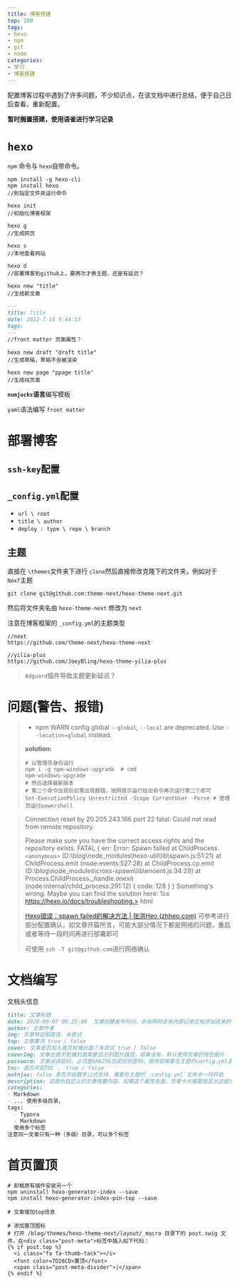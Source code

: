 ```yaml
---
title: 博客搭建
top: 100
tags: 
- hexo 
- npm
- git
- node
categories: 
- 学习
- 博客搭建
---
```

配置博客过程中遇到了许多问题，不少知识点，在该文档中进行总结，便于自己日后查看，重新配置。

**暂时搁置搭建，使用语雀进行学习记录**

# `hexo`

`npm` 命令与 `hexo`自带命令。

<!--more-->

```shell
npm install -g hexo-cli
npm install hexo 
//到指定文件夹运行命令

hexo init
//初始化博客框架

hexo g 
//生成网页

hexo s 
//本地查看网站

hexo d
//部署博客到github上，要两次才换主题，还是有延迟？
```

```shell
hexo new "title"
//生成新文章
```

```markdown
---
title: title
date: 2022-7-14 9:44:13
tags:
---
//front matter 页面属性？
```

```shell
hexo new draft "draft title"
//生成草稿，草稿不会被渲染

hexo new page "ppage title"
//生成纯页面
```

**`numjucks`语言**编写模板

`yaml`语法编写 `front matter`

# 部署博客

## `ssh-key`配置

## `_config.yml`配置

* `url \ root`
* `title \ author`
* `deploy : type \ repo \ branch`

## 主题

直接在 `\themes`文件夹下进行 `clone`然后直接修改克隆下的文件夹，例如对于 `NexT`主题

`git clone git@github.com:theme-next/hexo-theme-next.git `

然后将文件夹名由 `hexo-theme-next` 修改为 `next`

注意在博客框架的 `_config.yml`的主题类型

```
//next
https://github.com/theme-next/hexo-theme-next

//yilia-plus
https://github.com/JoeyBling/hexo-theme-yilia-plus
```

> `Adguard`插件导致主题更新延迟？

# 问题(警告、报错)

> * npm WARN config global `--global`, `--local` are deprecated. Use `--location=global` instead.
>
> **solution:**
>
> ```shell
> # 以管理员身份运行
> npm i -g npm-windows-upgrade  # cmd
> npm-windows-upgrade  
> # 然后选择最新版本
> # 第二个命令出现后如果出现报错，按照提示运行给出命令再次运行第二个即可
> Set-ExecutionPolicy Unrestricted -Scope CurrentUser -Force # 管理员运行powershell
> ```

> Connection reset by 20.205.243.166 port 22
> fatal: Could not read from remote repository.
>
> Please make sure you have the correct access rights
> and the repository exists.
> FATAL {
> err: Error: Spawn failed
> at ChildProcess.`<anonymous>` (D:\blog\node_modules\hexo-util\lib\spawn.js:51:21)
> at ChildProcess.emit (node:events:527:28)
> at ChildProcess.cp.emit (D:\blog\node_modules\cross-spawn\lib\enoent.js:34:29)
> at Process.ChildProcess._handle.onexit (node:internal/child_process:291:12) {
> code: 128
> }
> } Something's wrong. Maybe you can find the solution here: %s https://hexo.io/docs/troubleshooting.> html
>
> [Hexo错误：spawn failed的解决方法 | 张洪Heo (zhheo.com)](https://blog.zhheo.com/p/128998ac.html) 可参考进行部分配置确认，如文章开篇所言，可能大部分情况下都是网络的问题，重启或者等待一段时间再进行部署即可
>
> 可使用 `ssh -T git@github.com`进行网络确认

# 文档编写

文档头信息

```markdown
title: 文章标题
date: 2020-09-07 09:25:00  文章创建发布时间，未指明时会有内部记录文档添加进来的时间
author: 文章作者
img: 文章特征图路径，未尝试
top: 文章置顶 true / false
cover: 文章是否加入首页轮播封面？未尝试 true / false
coverImg: 文章在首页轮播封面需要显示的图片路径，如果没有，默认使用文章的特色图片
password: 文章阅读密码，必须是SHA256加密后的密码，使用前需要在主题的config.yml激活verifyPassword选项
toc: 是否开启TOC ， true / false
mathjax: false 是否开启数字公式支持，需要在主题的`_config.yml`文件中一同开启
description: 这是你自定义的文章摘要内容，如果这个属性有值，文章卡片摘要就显示这段文字，否则程序会自动截取文章的部分内容作为摘要
categories: 
- Markdown
- ... 使用多级目录，
tags:
  - Typora
  - Markdown
  使用多个标签
注意同一文章只有一种（多级）目录，可以多个标签
```

# 首页置顶
```shell
# 卸载原有插件安装另一个
npm uninstall hexo-generator-index --save
npm install hexo-generator-index-pin-top --save

# 文章增加top信息

# 添加置顶图标
# 打开 /blog/themes/hexo-theme-next/layout/_macro 目录下的 post.swig 文件，在<div class="post-meta">标签中插入如下代码：
{% if post.top %}
  <i class="fa fa-thumb-tack"></i>
  <font color=7D26CD>置顶</font>
  <span class="post-meta-divider">|</span>
{% endif %}
```



